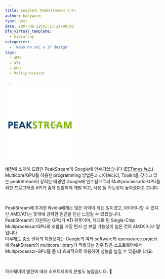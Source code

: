 ```yaml
---
title: Google의 PeakStream사 인수!
author: babyworm
type: post
date: 2007-06-12T01:13:29+00:00
bfa_virtual_template:
  - hierarchy
categories:
  - 'News on SoC & IP design'
tags:
  - AMD
  - ATi
  - GPU
  - Multiprocessor

---
```


<img src="featured_peakstream.jpg">

[예전][1]에 소개해 드렸던 PeakStream이 Google에 인수되었습니다 (<a href="http://www.eetkorea.com/ART_8800467919_839585_NT_58b97a46.HTM?click_from=RSS" target="_blank">EETimes 뉴스</a>).
<br>
Multicore/GPU를 이용한 programming 방법론과 라이브러리, Toolkit을 갖추고 있는 peakStream이 강력한 배경인 Google에 인수됨으로써 Multiprocessor와 GPU를 위한 프로그래밍 API가 좀더 원활하게 개발 되고, 사용 될 가능성이 높아졌다고 봅니다.

 

PeakStream에 투자한 Nvidia에게는 많은 이익이 되는 일이겠고, 아이러니할 수 있지만 AMD/ATi는 뜻밖에 강력한 원군을 만난 느낌일 수 있겠습니다.
<br>
PeakStream이 지원하는 GPU가 ATi 위주이며, 제대로 된 Single-Chip Multiprocessor/GPU의 조합을 가장 먼저 선 보일 가능성이 높은 것이 AMD이니까 말입니다.
<br>
아무래도 중소 벤처의 지원보다는 Google의 여러 software와 opensource project에 PeakStream의 multicore library가 적용되는 경우 많은 소프트웨어에서 Multiprocessor-GPU를 좀 더 효과적으로 이용하여 성능을 높일 수 있을테니까요.

 

하드웨어의 발전에 따라 소프트웨어의 분발도 놀랍습니다. 🙂

 [1]: http://babyworm.net/wordpress/?p=105
